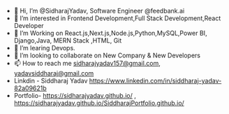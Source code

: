 - 👋 Hi, I’m @SidharajYadav, Software Engineer @feedbank.ai     
- 👀 I’m interested in Frontend Development,Full Stack Development,React Developer       
- 🌱 I’m Working on React.js,Next.js,Node.js,Python,MySQL,Power BI, Django,Java, MERN Stack ,HTML, Git
- 🌱 I’m learing Devops.   
- 💞️ I’m looking to collaborate on New Company & New Developers           
- 📫 How to reach me sidharajyadav157@gmail.com, yadavsiddharaj@gmail.com         
- Linkdin - Siddharaj Yadav  https://www.linkedin.com/in/siddharaj-yadav-82a09621b            
- Portfolio- https://sidharajyadav.github.io/  , https://sidharajyadav.github.io/SiddharajPortfolio.github.io/
<!---     
SidharajYadav/SidharajYadav is a ✨ special ✨ repository because its `README.md` (this file) appears on your GitHub profile. 
You can click the Preview link to take a look at your changes.. 
--->  
 
